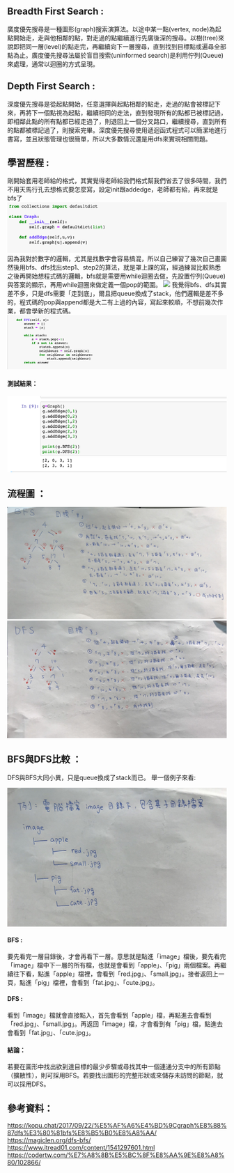 ## Breadth First Search :
廣度優先搜尋是一種圖形(graph)搜索演算法。以途中某一點(vertex, node)為起點開始走，走與他相鄰的點，對走過的點繼續進行先廣後深的搜尋。以樹(tree)來說即把同一層(level)的點走完，再繼續向下一層搜尋，直到找到目標點或遍尋全部點為止。廣度優先搜尋法屬於盲目搜索(uninformed search)是利用佇列(Queue)來處理，通常以迴圈的方式呈現。

## Depth First Search :
深度優先搜尋是從起點開始，任意選擇與起點相鄰的點走，走過的點會被標記下來，再將下一個點視為起點，繼續相同的走法，直到發現所有的點都已被標記過，即相鄰此點的所有點都已經走過了，則退回上一個分叉路口，繼續搜尋，直到所有的點都被標記過了，則搜索完畢。深度優先搜尋使用遞迴函式程式可以簡潔地進行書寫，並且狀態管理也很簡單，所以大多數情況還是用dfs來實現相關問題。

## 學習歷程 :
剛開始套用老師給的格式，其實覺得老師給我們格式幫我們省去了很多時間，我們不用天馬行孔去想格式要怎麼寫，設定init跟addedge，老師都有給，再來就是bfs了
![](/images/top.png)
因為我對於數字的邏輯，尤其是找數字會容易搞混，所以自己練習了幾次自己畫圖然後用bfs、dfs找出step1、step2的算法，就是罩上課的寫，經過練習比較熟悉之後再開始想程式碼的邏輯，bfs就是需要用while迴圈去做，先設置佇列(Queue)與答案的顯示，再用while迴圈來做定義一個pop的範圍。
![](/images/bsftu.png)
我覺得bfs、dfs其實差不多，只是dfs需要「走到底」，爾且把queue換成了stack，他們邏輯是差不多的，程式碼的pop與append都是大二有上過的內容，寫起來較順，不想前幾次作業，都會學新的程式碼。
![](/images/dfstu.png)
#### 測試結果：

![](/images/end.png)


## 流程圖 ：
![](/images/bfs.jpg)
![](/images/dfs.jpg)
## BFS與DFS比較 ：
DFS與BFS大同小異，只是queue換成了stack而已。
舉一個例子來看:

![](/images/example.jpg)

#### BFS : 
要先看完一層目錄後，才會再看下一層。意思就是點進「image」檔後，要先看完「image」檔中下一層的所有檔，也就是會看到「apple」、「pig」兩個檔案。再繼續往下看，點進「apple」檔裡，會看到「red.jpg」、「small.jpg」。接者返回上一頁，點進「pig」檔裡，會看到「fat.jpg」、「cute.jpg」。

#### DFS :
看到「image」檔就會直接點入，首先會看到「apple」檔，再點進去會看到「red.jpg」、「small.jpg」。再返回「image」檔，才會看到有「pig」檔，點進去會看到「fat.jpg」、「cute.jpg」。

#### 結論：
若要在圖形中找出欲到達目標的最少步驟或尋找其中一個連通分支中的所有節點（擴散性），則可採用BFS。若要找出圖形的完整形狀或來儲存未訪問的節點，就可以採用DFS。





## 參考資料：
https://kopu.chat/2017/09/22/%E5%AF%A6%E4%BD%9Cgraph%E8%88%87dfs%E3%80%81bfs%E8%B5%B0%E8%A8%AA/
https://magiclen.org/dfs-bfs/
https://www.itread01.com/content/1541297601.html
https://codertw.com/%E7%A8%8B%E5%BC%8F%E8%AA%9E%E8%A8%80/102866/
